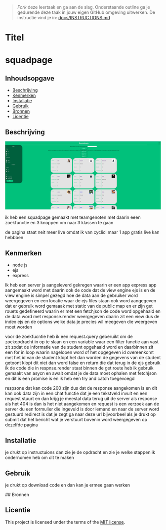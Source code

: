 > _Fork_ deze leertaak en ga aan de slag. Onderstaande outline ga je gedurende deze taak in jouw eigen GitHub omgeving
> uitwerken. De instructie vind je in: [docs/INSTRUCTIONS.md](docs/INSTRUCTIONS.md)

# Titel
<h1>squadpage</h1>
<!-- Geef je project een titel en schrijf in één zin wat het is -->

## Inhoudsopgave

* [Beschrijving](#beschrijving)
* [Kenmerken](#kenmerken)
* [Installatie](#installatie)
* [Gebruik](#gebruik)
* [Bronnen](#bronnen)
* [Licentie](#licentie)

## Beschrijving

![img.png](img.png)

<p>ik heb een squadpage gemaakt met teamgenoten met daarin eeen zoekfunctie 
en 3 knoppen om naar 3 klassen te gaan</p>
<p>de pagina staat neit meer live omdat ik van cyclicl maar 1 app gratis live kan hebbben</p>

<!-- In de Beschrijving staat hoe je project er uit ziet, hoe het werkt en wat je er mee kan. -->
<!-- Voeg een mooie poster visual toe 📸 -->
<!-- Voeg een link toe naar Github Pages 🌐-->

## Kenmerken

<!-- Bij Kenmerken staat welke technieken zijn gebruikt en hoe. Wat is de HTML structuur? Wat zijn de belangrijkste dingen in CSS? Wat is er met Javascript gedaan en hoe? Misschien heb je een framwork of library gebruikt? -->
<ul>
    <li>node js</li>
    <li>ejs</li>
    <li>express</li>
</ul>
<p>Ik heb een server js aangeleverd gekregen waarin er een app express app 
aangemaakt word met daarin ook de code dat de view engine ejs is en de view engine is simpel gezegd hoe de data aan de gebruiker word weergegeven
 en een
locatie waar de ejs files staan ook word aangegeven dat er gebruik word gemaaak met static van de public map en er zijn get rouets gedefineerd 
waarin er met een fetchjson de code word opgehaald en de data word met response.render weergegeven daarin zit een view dus de index ejs en de options welke data je 
precies wil meegeven die weergeven moet worden </p>

<p>voor de zoekfucntie heb ik een request.query geberuikt om de zoekopdracht in op te slaan en een variable waar een filter functie aan vast zit zodat de informatie van de student opgehaald word en
daarbinnen zit een for in loop waarin nagelopen word of het opgegeven id overeenkomt met het id van de student klopt het 
dan worden de gegevens van de student getoont klopt dit niet dan word false en return die dat terug in de ejs gebruik ik de code die in respnse.render staat binnen de get route heb ik
gebruik gemaakt van asycn en await omdat je de data moet ophalen met fetchjson en dit is een promise is en ik heb een try and catch toegevoegd </p>



<p>respsone dat kan code 200 zijn dus dat de response aangekomen is en dit kan ook data zijn in een chat functie dat je een tekstveld invult en 
een request stuurt en dan krijg je meestal data terug uit de server als response
als het 404 is dan is het niet aangekomen en
request is een verzoek aan de server du  een formulier die ingevuld is door iemand en naar de server word gestuurd
redirect is dat je zegt ga naar deze url bijvoorbeel als je drukt 
op submit dat het bericht wat je verstuurt bovenin word weergegeven op dezelfde pagina</p>

## Installatie

[//]: # (<!-- Bij Installatie staat stap-voor-stap beschreven hoe je de development omgeving moet inrichten om aan de repository te kunnen werken. -->)

<p>je drukt op instructuions dan zie je de opdracht en zie je welke stappen ik ondernomen heb om dit te maken</p>

## Gebruik
<p>je drukt op download code en dan kan je ermee gaan werken</p>
## Bronnen

## Licentie

This project is licensed under the terms of the [MIT license](./LICENSE).
